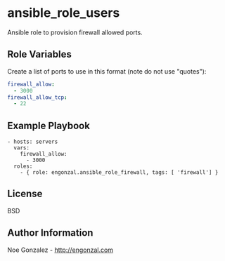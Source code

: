 ansible_role_users
=========

Ansible role to provision firewall allowed ports.

Role Variables
--------------

Create a list of ports to use in this format (note do not use "quotes"):
```yaml
firewall_allow:
  - 3000
firewall_allow_tcp:
  - 22
```

Example Playbook
----------------

    - hosts: servers
      vars:
        firewall_allow:
          - 3000
      roles:
        - { role: engonzal.ansible_role_firewall, tags: [ 'firewall'] }

License
-------

BSD

Author Information
------------------

Noe Gonzalez - http://engonzal.com

